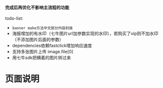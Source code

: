 
#### 完成后再优化不影响主流程的功能
todo-list:
- `banner make方法中文部分内容封装`
- 海报增加的有水印（七牛图片url加参数实现的水印），若购买了vip则不加水印（不添加图片后面的参数）
- dependencies依赖fastclick增加响应速度
- 支持多张图片上传 image.file[0]
- 用七牛sdk把横着的图片转过来


# 页面说明




